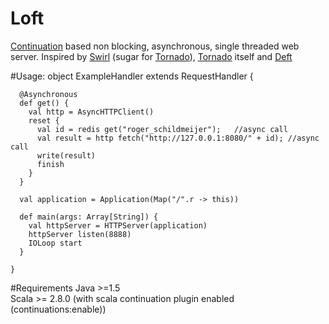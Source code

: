 # Loft

[Continuation] based non blocking, asynchronous, single threaded web server. Inspired by [Swirl] (sugar for [Tornado]),
[Tornado] itself and [Deft]

#Usage:
    object ExampleHandler extends RequestHandler {

      @Asynchronous
      def get() {
        val http = AsyncHTTPClient()
        reset {
          val id = redis get("roger_schildmeijer");   //async call
          val result = http fetch("http://127.0.0.1:8080/" + id); //async call
          write(result)
          finish 
        }
      }
  
      val application = Application(Map("/".r -> this))
  
      def main(args: Array[String]) {
        val httpServer = HTTPServer(application)
        httpServer listen(8888)
        IOLoop start
      }

    }
    
#Requirements
Java >=1.5   
Scala >= 2.8.0 (with scala continuation plugin enabled (continuations:enable))

[Continuation]: http://www.scala-lang.org/node/2096
[swirl]: http://code.naeseth.com/swirl/
[Tornado]: http://github.com/facebook/tornado/
[Deft]: http://github.com/rschildmeijer/deft